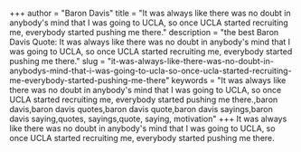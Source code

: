 +++
author = "Baron Davis"
title = "It was always like there was no doubt in anybody's mind that I was going to UCLA, so once UCLA started recruiting me, everybody started pushing me there."
description = "the best Baron Davis Quote: It was always like there was no doubt in anybody's mind that I was going to UCLA, so once UCLA started recruiting me, everybody started pushing me there."
slug = "it-was-always-like-there-was-no-doubt-in-anybodys-mind-that-i-was-going-to-ucla-so-once-ucla-started-recruiting-me-everybody-started-pushing-me-there"
keywords = "It was always like there was no doubt in anybody's mind that I was going to UCLA, so once UCLA started recruiting me, everybody started pushing me there.,baron davis,baron davis quotes,baron davis quote,baron davis sayings,baron davis saying,quotes, sayings,quote, saying, motivation"
+++
It was always like there was no doubt in anybody's mind that I was going to UCLA, so once UCLA started recruiting me, everybody started pushing me there.
